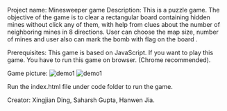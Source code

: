 Project name: Minesweeper game
Description: This is a puzzle game. The objective of the game is to clear a rectangular board containing hidden mines without click any of them, with help from clues about the number of neighboring mines in 8 directions. 
User can choose the map size, number of mines and user also can mark the bomb with flag on the board .


Prerequisites:
           This game is based on JavaScript. If you want to play this game. You have to run this game on browser. (Chrome recommended).

Game picture:
![demo1](http://github.com/saharshgupta/Minesweeper-JS/raw/master/Documentation/images/002.PNG)
![demo1](http://github.com/saharshgupta/Minesweeper-JS/raw/master/Documentation/images/001.PNG)

Run the index.html file under code folder to run the game.


Creator: Xingjian Ding, Saharsh Gupta, Hanwen Jia.
